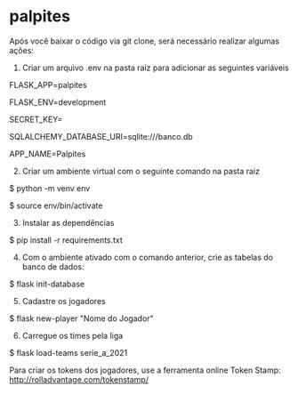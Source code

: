 # palpites

Após você baixar o código via git clone, será necessário realizar algumas ações:

1) Criar um arquivo .env na pasta raiz para adicionar as seguintes variáveis

FLASK_APP=palpites

FLASK_ENV=development

SECRET_KEY=<coloque aqui uma senha complexa>

SQLALCHEMY_DATABASE_URI=sqlite:///banco.db

APP_NAME=Palpites

2) Criar um ambiente virtual com o seguinte comando na pasta raiz

$ python -m venv env

$ source env/bin/activate

3) Instalar as dependências

$ pip install -r requirements.txt

4) Com o ambiente ativado com o comando anterior, crie as tabelas do banco de dados:

$ flask init-database

5) Cadastre os jogadores

$ flask new-player "Nome do Jogador"

6) Carregue os times pela liga

$ flask load-teams serie_a_2021

Para criar os tokens dos jogadores, use a ferramenta online Token Stamp: http://rolladvantage.com/tokenstamp/